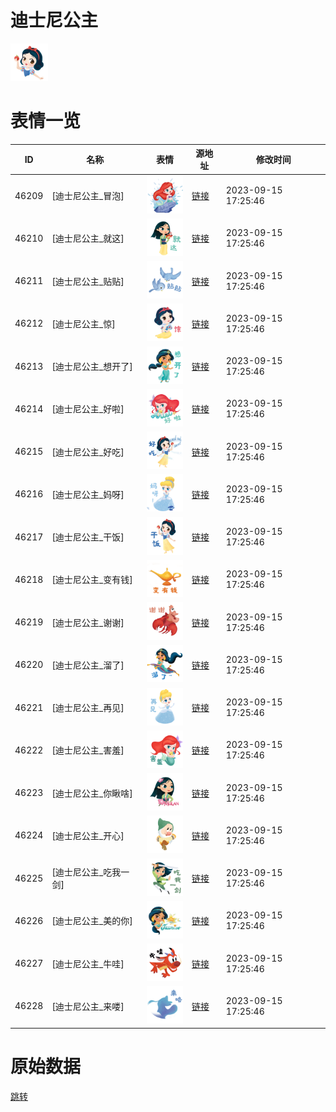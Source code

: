 # 迪士尼公主

<img src="./cover.png" height="60" alt="cover" />

# 表情一览

|ID|名称|表情|源地址|修改时间|
|----|----|----|----|----|
|46209|[迪士尼公主_冒泡]|<img src="./pic/046209_%5B迪士尼公主_冒泡%5D.png" height="60" alt="冒泡"/>|[链接](https://i0.hdslb.com/bfs/emote/761071fab88dda524eefe5efa9ced2bea3dfa242.png)|2023-09-15 17:25:46|
|46210|[迪士尼公主_就这]|<img src="./pic/046210_%5B迪士尼公主_就这%5D.png" height="60" alt="就这"/>|[链接](https://i0.hdslb.com/bfs/emote/63010b4180206777ef0661d7818c99ac08f7c063.png)|2023-09-15 17:25:46|
|46211|[迪士尼公主_贴贴]|<img src="./pic/046211_%5B迪士尼公主_贴贴%5D.png" height="60" alt="贴贴"/>|[链接](https://i0.hdslb.com/bfs/emote/d54ee46d8ade679ced15312d87e09f7b38669afb.png)|2023-09-15 17:25:46|
|46212|[迪士尼公主_惊]|<img src="./pic/046212_%5B迪士尼公主_惊%5D.png" height="60" alt="惊"/>|[链接](https://i0.hdslb.com/bfs/emote/3f6092bc06589867507f187051a1630a3e37b3a5.png)|2023-09-15 17:25:46|
|46213|[迪士尼公主_想开了]|<img src="./pic/046213_%5B迪士尼公主_想开了%5D.png" height="60" alt="想开了"/>|[链接](https://i0.hdslb.com/bfs/emote/fa078d94a36a6ef53cb2aee9e9b75f43cc532768.png)|2023-09-15 17:25:46|
|46214|[迪士尼公主_好啦]|<img src="./pic/046214_%5B迪士尼公主_好啦%5D.png" height="60" alt="好啦"/>|[链接](https://i0.hdslb.com/bfs/emote/93bd9a0c7417d2d2c481408deece692ef7fd76e3.png)|2023-09-15 17:25:46|
|46215|[迪士尼公主_好吃]|<img src="./pic/046215_%5B迪士尼公主_好吃%5D.png" height="60" alt="好吃"/>|[链接](https://i0.hdslb.com/bfs/emote/75b02a3cee2be45276a4bbcff839b5a2033e2b24.png)|2023-09-15 17:25:46|
|46216|[迪士尼公主_妈呀]|<img src="./pic/046216_%5B迪士尼公主_妈呀%5D.png" height="60" alt="妈呀"/>|[链接](https://i0.hdslb.com/bfs/emote/26aa3121d7ed0f0b274f313cb3028b4ec2c37509.png)|2023-09-15 17:25:46|
|46217|[迪士尼公主_干饭]|<img src="./pic/046217_%5B迪士尼公主_干饭%5D.png" height="60" alt="干饭"/>|[链接](https://i0.hdslb.com/bfs/emote/a6f9bee4a255be1200e7d42a533f708a980764dc.png)|2023-09-15 17:25:46|
|46218|[迪士尼公主_变有钱]|<img src="./pic/046218_%5B迪士尼公主_变有钱%5D.png" height="60" alt="变有钱"/>|[链接](https://i0.hdslb.com/bfs/emote/0eb2c69e7dc18008b016550358cba0159d72cf0b.png)|2023-09-15 17:25:46|
|46219|[迪士尼公主_谢谢]|<img src="./pic/046219_%5B迪士尼公主_谢谢%5D.png" height="60" alt="谢谢"/>|[链接](https://i0.hdslb.com/bfs/emote/810cbb65afd9f991c13fe9e5c8f4104df9e1c296.png)|2023-09-15 17:25:46|
|46220|[迪士尼公主_溜了]|<img src="./pic/046220_%5B迪士尼公主_溜了%5D.png" height="60" alt="溜了"/>|[链接](https://i0.hdslb.com/bfs/emote/c6cbe2df65aa3daba12cd817726bd783ea0b382e.png)|2023-09-15 17:25:46|
|46221|[迪士尼公主_再见]|<img src="./pic/046221_%5B迪士尼公主_再见%5D.png" height="60" alt="再见"/>|[链接](https://i0.hdslb.com/bfs/emote/6f14d6230d854240fa25d23c6dab54f1efadc6b0.png)|2023-09-15 17:25:46|
|46222|[迪士尼公主_害羞]|<img src="./pic/046222_%5B迪士尼公主_害羞%5D.png" height="60" alt="害羞"/>|[链接](https://i0.hdslb.com/bfs/emote/e5a73bc1e09d17cfd09b4b194d19db30ec77c9e9.png)|2023-09-15 17:25:46|
|46223|[迪士尼公主_你瞅啥]|<img src="./pic/046223_%5B迪士尼公主_你瞅啥%5D.png" height="60" alt="你瞅啥"/>|[链接](https://i0.hdslb.com/bfs/emote/c6a7b63431b155cd682b0071ff7760791d5c950e.png)|2023-09-15 17:25:46|
|46224|[迪士尼公主_开心]|<img src="./pic/046224_%5B迪士尼公主_开心%5D.png" height="60" alt="开心"/>|[链接](https://i0.hdslb.com/bfs/emote/adfba2bfe668255fa19ed2e74efda9506fd10810.png)|2023-09-15 17:25:46|
|46225|[迪士尼公主_吃我一剑]|<img src="./pic/046225_%5B迪士尼公主_吃我一剑%5D.png" height="60" alt="吃我一剑"/>|[链接](https://i0.hdslb.com/bfs/emote/0ff2f429488a350295cd36da10331376f9218402.png)|2023-09-15 17:25:46|
|46226|[迪士尼公主_美的你]|<img src="./pic/046226_%5B迪士尼公主_美的你%5D.png" height="60" alt="美的你"/>|[链接](https://i0.hdslb.com/bfs/emote/f8eabf2129fe80c74842a6cdab23e8e5e8a6d264.png)|2023-09-15 17:25:46|
|46227|[迪士尼公主_牛哇]|<img src="./pic/046227_%5B迪士尼公主_牛哇%5D.png" height="60" alt="牛哇"/>|[链接](https://i0.hdslb.com/bfs/emote/d2e666a1532ddbc058c6b2d7ae6016faf2ed59b9.png)|2023-09-15 17:25:46|
|46228|[迪士尼公主_来喽]|<img src="./pic/046228_%5B迪士尼公主_来喽%5D.png" height="60" alt="来喽"/>|[链接](https://i0.hdslb.com/bfs/emote/7aabf627aa56b6a558f341df133bea95643a0b76.png)|2023-09-15 17:25:46|

# 原始数据

[跳转](./raw.json)

